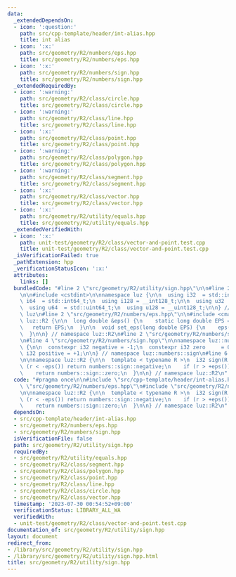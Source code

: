 ```yaml
---
data:
  _extendedDependsOn:
  - icon: ':question:'
    path: src/cpp-template/header/int-alias.hpp
    title: int alias
  - icon: ':x:'
    path: src/geometry/R2/numbers/eps.hpp
    title: src/geometry/R2/numbers/eps.hpp
  - icon: ':x:'
    path: src/geometry/R2/numbers/sign.hpp
    title: src/geometry/R2/numbers/sign.hpp
  _extendedRequiredBy:
  - icon: ':warning:'
    path: src/geometry/R2/class/circle.hpp
    title: src/geometry/R2/class/circle.hpp
  - icon: ':warning:'
    path: src/geometry/R2/class/line.hpp
    title: src/geometry/R2/class/line.hpp
  - icon: ':x:'
    path: src/geometry/R2/class/point.hpp
    title: src/geometry/R2/class/point.hpp
  - icon: ':warning:'
    path: src/geometry/R2/class/polygon.hpp
    title: src/geometry/R2/class/polygon.hpp
  - icon: ':warning:'
    path: src/geometry/R2/class/segment.hpp
    title: src/geometry/R2/class/segment.hpp
  - icon: ':x:'
    path: src/geometry/R2/class/vector.hpp
    title: src/geometry/R2/class/vector.hpp
  - icon: ':x:'
    path: src/geometry/R2/utility/equals.hpp
    title: src/geometry/R2/utility/equals.hpp
  _extendedVerifiedWith:
  - icon: ':x:'
    path: unit-test/geometry/R2/class/vector-and-point.test.cpp
    title: unit-test/geometry/R2/class/vector-and-point.test.cpp
  _isVerificationFailed: true
  _pathExtension: hpp
  _verificationStatusIcon: ':x:'
  attributes:
    links: []
  bundledCode: "#line 2 \"src/geometry/R2/utility/sign.hpp\"\n\n#line 2 \"src/cpp-template/header/int-alias.hpp\"\
    \n\n#include <cstdint>\n\nnamespace luz {\n\n  using i32  = std::int32_t;\n  using\
    \ i64  = std::int64_t;\n  using i128 = __int128_t;\n\n  using u32  = std::uint32_t;\n\
    \  using u64  = std::uint64_t;\n  using u128 = __uint128_t;\n\n} // namespace\
    \ luz\n#line 2 \"src/geometry/R2/numbers/eps.hpp\"\n\n#include <cmath>\n\nnamespace\
    \ luz::R2 {\n\n  long double &eps() {\n    static long double EPS = 1e-10;\n \
    \   return EPS;\n  }\n\n  void set_eps(long double EPS) {\n    eps() = EPS;\n\
    \  }\n\n} // namespace luz::R2\n#line 2 \"src/geometry/R2/numbers/sign.hpp\"\n\
    \n#line 4 \"src/geometry/R2/numbers/sign.hpp\"\n\nnamespace luz::numbers::sign\
    \ {\n\n  constexpr i32 negative = -1;\n  constexpr i32 zero     = 0;\n  constexpr\
    \ i32 positive = +1;\n\n} // namespace luz::numbers::sign\n#line 6 \"src/geometry/R2/utility/sign.hpp\"\
    \n\nnamespace luz::R2 {\n\n  template < typename R >\n  i32 sign(R r) {\n    if\
    \ (r < -eps()) return numbers::sign::negative;\n    if (r > +eps()) return numbers::sign::positive;\n\
    \    return numbers::sign::zero;\n  }\n\n} // namespace luz::R2\n"
  code: "#pragma once\n\n#include \"src/cpp-template/header/int-alias.hpp\"\n#include\
    \ \"src/geometry/R2/numbers/eps.hpp\"\n#include \"src/geometry/R2/numbers/sign.hpp\"\
    \n\nnamespace luz::R2 {\n\n  template < typename R >\n  i32 sign(R r) {\n    if\
    \ (r < -eps()) return numbers::sign::negative;\n    if (r > +eps()) return numbers::sign::positive;\n\
    \    return numbers::sign::zero;\n  }\n\n} // namespace luz::R2\n"
  dependsOn:
  - src/cpp-template/header/int-alias.hpp
  - src/geometry/R2/numbers/eps.hpp
  - src/geometry/R2/numbers/sign.hpp
  isVerificationFile: false
  path: src/geometry/R2/utility/sign.hpp
  requiredBy:
  - src/geometry/R2/utility/equals.hpp
  - src/geometry/R2/class/segment.hpp
  - src/geometry/R2/class/polygon.hpp
  - src/geometry/R2/class/point.hpp
  - src/geometry/R2/class/line.hpp
  - src/geometry/R2/class/circle.hpp
  - src/geometry/R2/class/vector.hpp
  timestamp: '2023-07-30 00:54:52+09:00'
  verificationStatus: LIBRARY_ALL_WA
  verifiedWith:
  - unit-test/geometry/R2/class/vector-and-point.test.cpp
documentation_of: src/geometry/R2/utility/sign.hpp
layout: document
redirect_from:
- /library/src/geometry/R2/utility/sign.hpp
- /library/src/geometry/R2/utility/sign.hpp.html
title: src/geometry/R2/utility/sign.hpp
---
```

